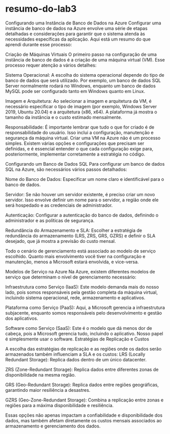 # resumo-do-lab3
Configurando uma Instância de Banco de Dados na Azure
Configurar uma instância de banco de dados na Azure envolve uma série de etapas detalhadas e considerações para garantir que o sistema atenda às necessidades específicas da aplicação. Aqui está um resumo do que aprendi durante esse processo:

Criação de Máquinas Virtuais
O primeiro passo na configuração de uma instância de banco de dados é a criação de uma máquina virtual (VM). Esse processo requer atenção a vários detalhes:

Sistema Operacional: A escolha do sistema operacional depende do tipo de banco de dados que será utilizado. Por exemplo, um banco de dados SQL Server normalmente rodará no Windows, enquanto um banco de dados MySQL pode ser configurado tanto em Windows quanto em Linux.

Imagem e Arquitetura: Ao selecionar a imagem e arquitetura da VM, é necessário especificar o tipo de imagem (por exemplo, Windows Server 2019, Ubuntu 20.04) e a arquitetura (x86, x64). A plataforma já mostra o tamanho da instância e o custo estimado mensalmente.

Responsabilidade: É importante lembrar que tudo o que for criado é de responsabilidade do usuário. Isso inclui a configuração, manutenção e segurança da máquina virtual. Criar uma VM na Azure não é um processo simples. Existem várias opções e configurações que precisam ser definidas, e é essencial entender o que cada configuração exige para, posteriormente, implementar corretamente a estratégia no código.

Configurando um Banco de Dados SQL
Para configurar um banco de dados SQL na Azure, são necessários vários passos detalhados:

Nome do Banco de Dados: Especificar um nome claro e identificável para o banco de dados.

Servidor: Se não houver um servidor existente, é preciso criar um novo servidor. Isso envolve definir um nome para o servidor, a região onde ele será hospedado e as credenciais de administrador.

Autenticação: Configurar a autenticação do banco de dados, definindo o administrador e as políticas de segurança.

Redundância do Armazenamento e SLA: Escolher a estratégia de redundância do armazenamento (LRS, ZRS, GRS, GZRS) e definir o SLA desejado, que já mostra a previsão do custo mensal.

Todo o cenário de gerenciamento está associado ao modelo de serviço escolhido. Quanto mais envolvimento você tiver na configuração e manutenção, menos a Microsoft estará envolvida, e vice-versa.

Modelos de Serviço na Azure
Na Azure, existem diferentes modelos de serviço que determinam o nível de gerenciamento necessário:

Infraestrutura como Serviço (IaaS): Este modelo demanda mais do nosso lado, pois somos responsáveis pela gestão completa da máquina virtual, incluindo sistema operacional, rede, armazenamento e aplicativos.

Plataforma como Serviço (PaaS): Aqui, a Microsoft gerencia a infraestrutura subjacente, enquanto somos responsáveis pelo desenvolvimento e gestão dos aplicativos.

Software como Serviço (SaaS): Este é o modelo que dá menos dor de cabeça, pois a Microsoft gerencia tudo, incluindo o aplicativo. Nosso papel é simplesmente usar o software. Estratégias de Replicação e Custos

A escolha das estratégias de replicação e as regiões onde os dados serão armazenados também influenciam a SLA e os custos:
LRS (Locally Redundant Storage): Replica dados dentro de um único datacenter.

ZRS (Zone-Redundant Storage): Replica dados entre diferentes zonas de disponibilidade na mesma região.

GRS (Geo-Redundant Storage): Replica dados entre regiões geográficas, garantindo maior resiliência a desastres.

GZRS (Geo-Zone-Redundant Storage): Combina a replicação entre zonas e regiões para a máxima disponibilidade e resiliência.

Essas opções não apenas impactam a confiabilidade e disponibilidade dos dados, mas também afetam diretamente os custos mensais associados ao armazenamento e gerenciamento dos dados.
